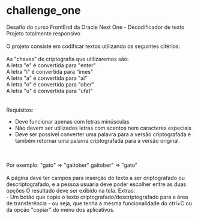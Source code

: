 # challenge_one
 Desafio do curso FrontEnd da Oracle Next One - Decodificador de texto <br>
 Projeto totalmente responsivo
<br>
<br>
O projeto consiste em codificar textos utilizando os seguintes citérios: 
<br>
<br>
As "chaves" de criptografia que utilizaremos são:<br>
A letra "e" é convertida para "enter"<br>
A letra "i" é convertida para "imes"<br>
A letra "a" é convertida para "ai"<br>
A letra "o" é convertida para "ober"<br>
A letra "u" é convertida para "ufat"<br>
<br>
<br>
Requisitos:<br>
- Deve funcionar apenas com letras minúsculas<br>
- Não devem ser utilizados letras com acentos nem caracteres especiais<br>
- Deve ser possível converter uma palavra para a versão criptografada e também retornar uma palavra criptografada para a versão original.
<br>
<br>
Por exemplo:
"gato" => "gaitober"
gaitober" => "gato"
<br>
<br>
A página deve ter campos para inserção do texto a ser criptografado ou descriptografado, e a pessoa usuária deve poder escolher entre as duas opções
O resultado deve ser exibido na tela.
Extras: <br>
- Um botão que copie o texto criptografado/descriptografado para a área de transferência - ou seja, que tenha a mesma funcionalidade do ctrl+C ou da opção "copiar" do menu dos aplicativos.
<br>
<br>
<a href="https://maxzampieri.github.io/challenge_one/"
target="_blank"></a>

